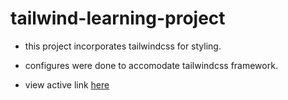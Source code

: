 # tailwind-learning-project

+ this project incorporates tailwindcss for styling.
- configures were done to accomodate tailwindcss framework.
* view active link <a href="https://cleverakanimoh.github.io/tailwind-learning-project/" target="__blank">here</a>